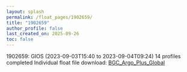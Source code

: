 ```yaml
---
layout: splash
permalink: /float_pages/1902659/
title: "1902659"
author_profile: false
last_created_on: 2025-09-26
toc: false
---
```

 
1902659: GIOS (2023-09-03T15:40 to 2023-09-04T09:24)
14 profiles completed
Individual float file download: [BGC_Argo_Plus_Global](https://ftp.soest.hawaii.edu/bgc_argo_plus/Individual_Floats/outliers_removed/1902659_Sprof_processed.nc)
